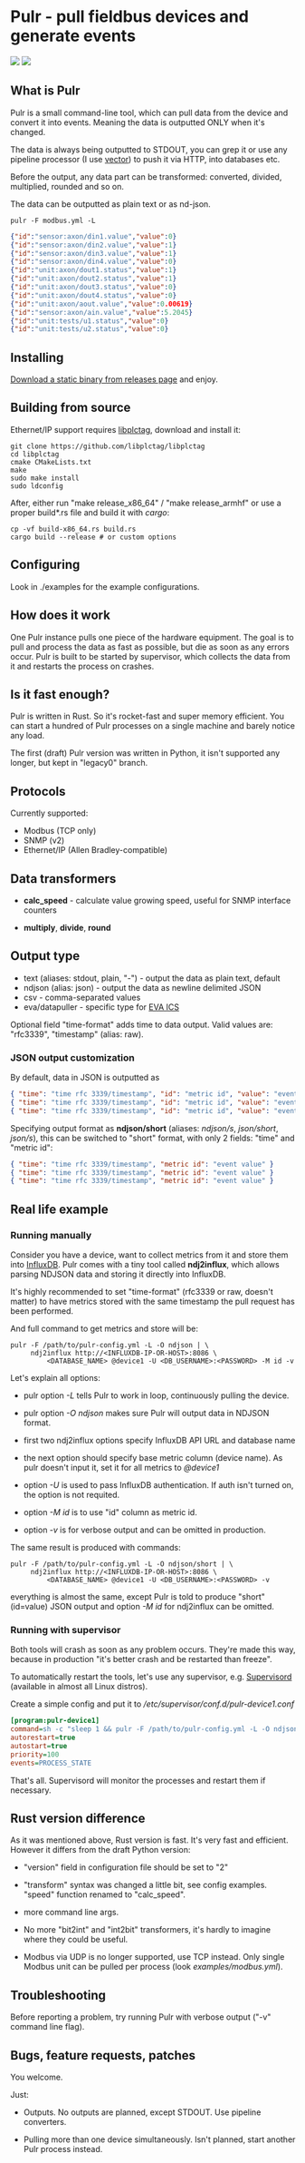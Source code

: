 # Pulr - pull fieldbus devices and generate events

<img src="https://img.shields.io/badge/license-Apache%202.0-green" /> <img
src="https://img.shields.io/badge/rust-2018-pink.svg" />

## What is Pulr

Pulr is a small command-line tool, which can pull data from the device and
convert it into events. Meaning the data is outputted ONLY when it's changed.

The data is always being outputted to STDOUT, you can grep it or use any
pipeline processor (I use [vector](https://vector.dev/)) to push it via HTTP,
into databases etc.

Before the output, any data part can be transformed: converted, divided,
multiplied, rounded and so on.

The data can be outputted as plain text or as nd-json.

```shell
pulr -F modbus.yml -L
```

```json
{"id":"sensor:axon/din1.value","value":0}
{"id":"sensor:axon/din2.value","value":1}
{"id":"sensor:axon/din3.value","value":1}
{"id":"sensor:axon/din4.value","value":0}
{"id":"unit:axon/dout1.status","value":1}
{"id":"unit:axon/dout2.status","value":1}
{"id":"unit:axon/dout3.status","value":0}
{"id":"unit:axon/dout4.status","value":0}
{"id":"unit:axon/aout.value","value":0.00619}
{"id":"sensor:axon/ain.value","value":5.2045}
{"id":"unit:tests/u1.status","value":0}
{"id":"unit:tests/u2.status","value":0}
```

## Installing

[Download a static binary from releases
page](https://github.com/alttch/pulr/releases) and enjoy.

## Building from source

Ethernet/IP support requires
[libplctag](https://github.com/libplctag/libplctag), download and install it:

```shell
git clone https://github.com/libplctag/libplctag
cd libplctag
cmake CMakeLists.txt
make
sudo make install
sudo ldconfig
```

After, either run "make release\_x86\_64" / "make release\_armhf" or use a
proper build\*.rs file and build it with *cargo*:

```shell
cp -vf build-x86_64.rs build.rs
cargo build --release # or custom options
```

## Configuring

Look in ./examples for the example configurations.

## How does it work

One Pulr instance pulls one piece of the hardware equipment. The goal is to
pull and process the data as fast as possible, but die as soon as any errors
occur. Pulr is built to be started by supervisor, which collects the data from
it and restarts the process on crashes.

## Is it fast enough?

Pulr is written in Rust. So it's rocket-fast and super memory efficient. You
can start a hundred of Pulr processes on a single machine and barely notice any
load.

The first (draft) Pulr version was written in Python, it isn't supported any
longer, but kept in "legacy0" branch.

## Protocols

Currently supported:

* Modbus (TCP only)
* SNMP (v2)
* Ethernet/IP (Allen Bradley-compatible)

## Data transformers

* **calc\_speed** - calculate value growing speed, useful for SNMP interface
  counters

* **multiply**, **divide**, **round**

## Output type

* text (aliases: stdout, plain, "-") - output the data as plain text, default
* ndjson (alias: json) - output the data as newline delimited JSON
* csv - comma-separated values
* eva/datapuller - specific type for [EVA ICS](https://www.eva-ics.com/)

Optional field "time-format" adds time to data output. Valid values are:
"rfc3339", "timestamp" (alias: raw).

### JSON output customization

By default, data in JSON is outputted as

```json
{ "time": "time rfc 3339/timestamp", "id": "metric id", "value": "event value" }
{ "time": "time rfc 3339/timestamp", "id": "metric id", "value": "event value" }
{ "time": "time rfc 3339/timestamp", "id": "metric id", "value": "event value" }
```

Specifying output format as **ndjson/short** (aliases: *ndjson/s*,
*json/short*, *json/s*), this can be switched to "short" format, with only 2
fields: "time" and "metric id":

```json
{ "time": "time rfc 3339/timestamp", "metric id": "event value" }
{ "time": "time rfc 3339/timestamp", "metric id": "event value" }
{ "time": "time rfc 3339/timestamp", "metric id": "event value" }
```

## Real life example

### Running manually

Consider you have a device, want to collect metrics from it and store them into
[InfluxDB](https://www.influxdata.com/). Pulr comes with a tiny tool called
**ndj2influx**, which allows parsing NDJSON data and storing it directly into
InfluxDB.

It's highly recommended to set "time-format" (rfc3339 or raw, doesn't matter)
to have metrics stored with the same timestamp the pull request has been
performed.

And full command to get metrics and store will be:

```shell
pulr -F /path/to/pulr-config.yml -L -O ndjson | \
     ndj2influx http://<INFLUXDB-IP-OR-HOST>:8086 \
         <DATABASE_NAME> @device1 -U <DB_USERNAME>:<PASSWORD> -M id -v
```

Let's explain all options:

* pulr option *-L* tells Pulr to work in loop, continuously pulling the device.

* pulr option *-O ndjson* makes sure Pulr will output data in NDJSON format.

* first two ndj2influx options specify InfluxDB API URL and database name

* the next option should specify base metric column (device name). As pulr
  doesn't input it, set it for all metrics to *@device1*

* option *-U* is used to pass InfluxDB authentication. If auth isn't turned on,
  the option is not requited.

* option *-M id* is to use "id" column as metric id.

* option *-v* is for verbose output and can be omitted in production.

The same result is produced with commands:

```shell
pulr -F /path/to/pulr-config.yml -L -O ndjson/short | \
     ndj2influx http://<INFLUXDB-IP-OR-HOST>:8086 \
         <DATABASE_NAME> @device1 -U <DB_USERNAME>:<PASSWORD> -v
```

everything is almost the same, except Pulr is told to produce "short"
(id=value) JSON output and option *-M id* for ndj2influx can be omitted.

### Running with supervisor

Both tools will crash as soon as any problem occurs. They're made this way,
because in production "it's better crash and be restarted than freeze".

To automatically restart the tools, let's use any supervisor, e.g.
[Supervisord](http://supervisord.org/) (available in almost all Linux distros).

Create a simple config and put it to */etc/supervisor/conf.d/pulr-device1.conf*

```ini
[program:pulr-device1]
command=sh -c "sleep 1 && pulr -F /path/to/pulr-config.yml -L -O ndjson | ndj2influx http://<dbhost>:8086 pulr @router1 -U <DB_USERNAME>:<PASSWORD> -M id -v"
autorestart=true
autostart=true
priority=100
events=PROCESS_STATE
```

That's all. Supervisord will monitor the processes and restart them if
necessary.

## Rust version difference

As it was mentioned above, Rust version is fast. It's very fast and efficient.
However it differs from the draft Python version:

* "version" field in configuration file should be set to "2"

* "transform" syntax was changed a little bit, see config examples. "speed"
  function renamed to "calc\_speed".

* more command line args.

* No more "bit2int" and "int2bit" transformers, it's hardly to imagine where
  they could be useful.

* Modbus via UDP is no longer supported, use TCP instead. Only single Modbus
  unit can be pulled per process (look *examples/modbus.yml*).

## Troubleshooting

Before reporting a problem, try running Pulr with verbose output ("-v" command
line flag).

## Bugs, feature requests, patches

You welcome.

Just:

* Outputs. No outputs are planned, except STDOUT. Use pipeline converters.

* Pulling more than one device simultaneously. Isn't planned, start another
  Pulr process instead.

